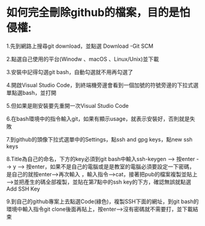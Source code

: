 # 如何完全刪除github的檔案，目的是怕侵權:

1.先到網路上搜尋git download，並點選 Download -Git SCM


2.點選自己使用的平台(Winodw 、macOS 、Linux/Unix)並下載


3.安裝中記得勾選git bash，自動勾選就不用再勾選了


4.開啟Visual Studio Code，到終端機旁邊會看到一個加號的符號旁邊的下拉式選單點選bash，並打開


5.但如果是剛安裝要先重開一次Visual Studio Code


6.在bash環境中的指令輸入git，如果有顯示usage，就表示安裝好，否則就是失敗


7.到github的頭像下拉式選單中的Settings，點ssh and gpg keys，點new ssh keys


8.Title為自己的命名，下方的key必須到git bash中輸入ssh-keygen --> 按enter --> y --> 按enter，如果不是自己的電腦或是是教室的電腦必須要設定一下密碼，是自己的就按enter-->再次輸入 ，輸入指令-->cat，接著把pub的檔案複製並貼上 -->並把產生的碼全部複製，並貼在第7點中的ssh key的下方，確認無誤就點選Add SSH Key



9.到自己的github專案上去點選Code(綠色)，複製SSH下面的網址，到git bash的環境中輸入指令git clone後面再貼上，按enter-->沒有密碼就不需要打，並下載結束




